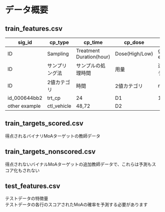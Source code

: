 # データ概要
## train_features.csv
| sig_id        | cp_type        | cp_time                  | cp_dose        | g-0              | c-0            |
| ------------- | -------------- | ------------------------ | -------------- | ---------------- | -------------- |
| ID            | Sampling       | Treatment Duration(hour) | Dose(High/Low) | gene expression  | cell viability |
| ID            | サンプリング法 | サンプルの処理時間       | 用量           | 遺伝子発現データ | 細胞生存率     |
| ID            | 2値カテゴリ    | 時間                     | 2値カテゴリ    | numeric          | numeric        |
| id_000644bb2  | trt_cp         | 24                       | D1             | 1.0620           | -0.0600        |
| other example | ctl_vehicle    | 48,72                    | D2             |


## train_targets_scored.csv
得点されるバイナリMoAターゲットの教師データ

## train_targets_nonscored.csv
得点されないバイナルMoAターゲットの追加教師データで、これらは予測もスコア化もされない  

## test_features.csv
テストデータの特徴量  
テストデータの各行のスコアされたMoAの確率を予測する必要があります  